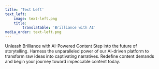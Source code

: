 ```yaml
---
title: 'Text Left'
text_left:
    image: text-left.png
    title: 
        translatable: 'Brilliance with AI'
media_order: text-left.png
---
```


Unleash Brilliance with AI-Powered Content Step into the future of storytelling. Harness the unparalleled power of our AI-driven platform to transform raw ideas into captivating narratives. Redefine content demands and begin your journey toward impeccable content today.